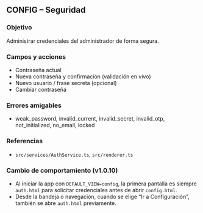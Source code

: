 ## CONFIG – Seguridad

### Objetivo
Administrar credenciales del administrador de forma segura.

### Campos y acciones
- Contraseña actual
- Nueva contraseña y confirmación (validación en vivo)
- Nuevo usuario / frase secreta (opcional)
- Cambiar contraseña

### Errores amigables
- weak_password, invalid_current, invalid_secret, invalid_otp, not_initialized, no_email, locked

### Referencias
- `src/services/AuthService.ts`, `src/renderer.ts`

### Cambio de comportamiento (v1.0.10)
- Al iniciar la app con `DEFAULT_VIEW=config`, la primera pantalla es siempre `auth.html` para solicitar credenciales antes de abrir `config.html`.
- Desde la bandeja o navegación, cuando se elige “Ir a Configuración”, también se abre `auth.html` previamente.
